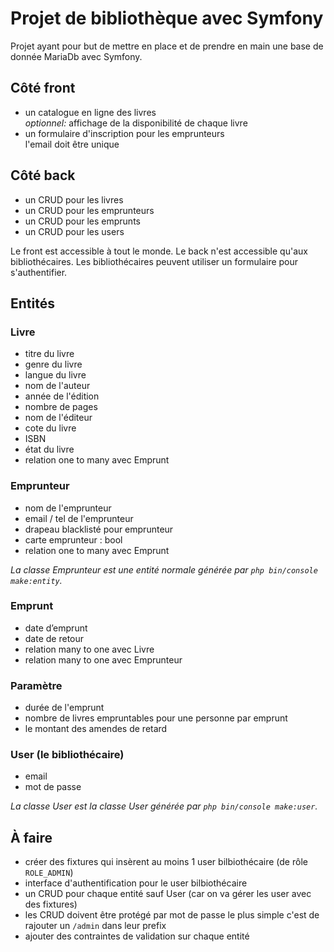 # Projet de bibliothèque avec Symfony

Projet ayant pour but de mettre en place et de prendre en main une base de donnée MariaDb avec Symfony.

## Côté front

- un catalogue en ligne des livres  
  *optionnel:* affichage de la disponibilité de chaque livre
- un formulaire d'inscription pour les emprunteurs  
  l'email doit être unique

## Côté back

- un CRUD pour les livres
- un CRUD pour les emprunteurs
- un CRUD pour les emprunts
- un CRUD pour les users

Le front est accessible à tout le monde.
Le back n'est accessible qu'aux bibliothécaires.
Les bibliothécaires peuvent utiliser un formulaire pour s'authentifier.

## Entités

### Livre

- titre du livre
- genre du livre
- langue du livre
- nom de l'auteur
- année de l'édition
- nombre de pages
- nom de l'éditeur
- cote du livre
- ISBN
- état du livre
- relation one to many avec Emprunt

### Emprunteur

- nom de l'emprunteur
- email / tel de l'emprunteur
- drapeau blacklisté pour emprunteur
- carte emprunteur : bool
- relation one to many avec Emprunt

*La classe Emprunteur est une entité normale générée par `php bin/console make:entity`.*

### Emprunt

- date d’emprunt
- date de retour
- relation many to one avec Livre
- relation many to one avec Emprunteur

### Paramètre

- durée de l'emprunt
- nombre de livres empruntables pour une personne par emprunt
- le montant des amendes de retard

### User (le bibliothécaire)

- email
- mot de passe

*La classe User est la classe User générée par `php bin/console make:user`.*

## À faire

- créer des fixtures qui insèrent au moins 1 user bilbiothécaire (de rôle `ROLE_ADMIN`)
- interface d'authentification pour le user bilbiothécaire
- un CRUD pour chaque entité sauf User (car on va gérer les user avec des fixtures)
- les CRUD doivent être protégé par mot de passe
  le plus simple c'est de rajouter un `/admin` dans leur prefix
- ajouter des contraintes de validation sur chaque entité
